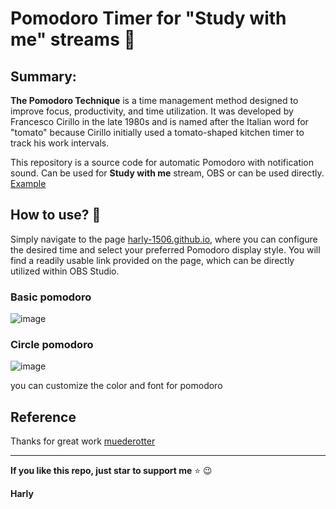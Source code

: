 # Pomodoro Timer for "Study with me" streams  🍅
## Summary:
**The Pomodoro Technique** is a time management method designed to improve focus, productivity, and time utilization. It was developed by Francesco Cirillo in the late 1980s and is named after the Italian word for "tomato" because Cirillo initially used a tomato-shaped kitchen timer to track his work intervals.

This repository is a source code for automatic Pomodoro with notification sound. Can be used for **Study with me** stream, OBS or can be used directly. 
[Example](https://harly-1506.github.io/Circle_timer.html?focus=60&break=10&reps=100&color=%23e70404&timerFont=MontserratBoldItalic&sessionFont=MontserratBoldItalic&alignment=left)

## How to use? 🍅
Simply navigate to the page [harly-1506.github.io](harly-1506.github.io), where you can configure the desired time and select your preferred Pomodoro display style. You will find a readily usable link provided on the page, which can be directly utilized within OBS Studio.
### Basic pomodoro
![image](https://github.com/Harly-1506/Harly-1506.github.io/assets/86733695/f44f61ab-f5bf-4a79-b55a-789f03cb3945)

### Circle pomodoro
![image](https://github.com/Harly-1506/Harly-1506.github.io/assets/86733695/6fd50994-c89f-4bad-b614-65bffbca962e)

you can customize the color and font for pomodoro
## Reference
Thanks for great work [muederotter](https://github.com/muederotter/muederotter.github.io/tree/main)

___
**If you like  this repo, just star to support me** :star: :wink:

**Harly**
